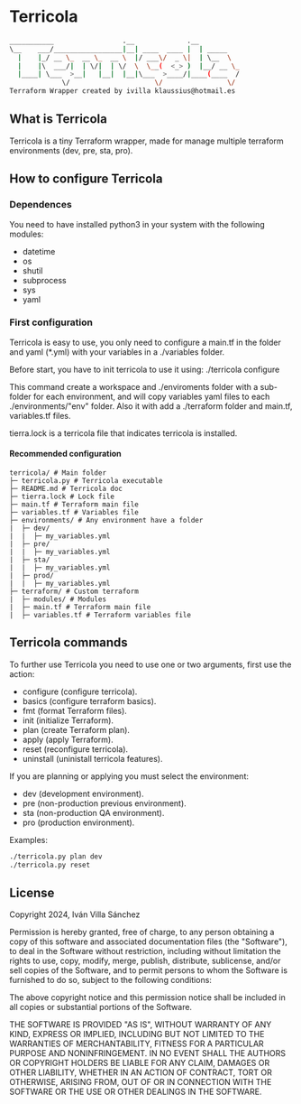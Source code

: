 
# Terricola

```bash
___________                 .__             .__          
\__    ___/_________________|__| ____  ____ |  | _____   
  |    |_/ __ \_  __ \_  __ \  |/ ___\/  _ \|  | \__  \  
  |    |\  ___/|  | \/|  | \/  \  \__(  <_> )  |__/ __ \_
  |____| \___  >__|   |__|  |__|\___  >____/|____(____  /
             \/                     \/                \/  
Terraform Wrapper created by ivilla klaussius@hotmail.es
```

## What is Terricola

Terricola is a tiny Terraform wrapper, made for manage multiple terraform environments (dev, pre, sta, pro).

## How to configure Terricola

### Dependences

You need to have installed python3 in your system with the following modules:

* datetime
* os
* shutil
* subprocess
* sys
* yaml

### First configuration

Terricola is easy to use, you only need to configure a main.tf in the folder and yaml (*.yml) with your variables in a ./variables folder.

Before start, you have to init terricola to use it using:
./terricola configure

This command create a workspace and ./enviroments folder with a sub-folder for each environment, and will copy variables yaml files to each ./environments/"env" folder. Also it with add a ./terraform folder and main.tf, variables.tf files.

tierra.lock is a terricola file that indicates terricola is installed.

#### Recommended configuration

```
terricola/ # Main folder
├─ terricola.py # Terricola executable
├─ README.md # Terricola doc
├─ tierra.lock # Lock file
├─ main.tf # Terraform main file
├─ variables.tf # Variables file
├─ environments/ # Any environment have a folder
|  ├─ dev/
|  |  ├─ my_variables.yml
|  ├─ pre/
|  |  ├─ my_variables.yml
|  ├─ sta/
|  |  ├─ my_variables.yml
|  ├─ prod/
|  |  ├─ my_variables.yml
├─ terraform/ # Custom terraform
|  ├─ modules/ # Modules
|  ├─ main.tf # Terraform main file
|  ├─ variables.tf # Terraform variables file
```

## Terricola commands

To further use Terricola you need to use one or two arguments, first use the action:

* configure (configure terricola).
* basics (configure terraform basics).
* fmt (format Terraform files).
* init (initialize Terraform).
* plan (create Terraform plan).
* apply (apply Terraform).
* reset (reconfigure terricola).
* uninstall (uninistall terricola features).

If you are planning or applying you must select the environment:

* dev (development environment).
* pre (non-production previous environment).
* sta (non-production QA environment).
* pro (production environment).

Examples:

```bash
./terricola.py plan dev
./terricola.py reset
```

## License

Copyright 2024, Iván Villa Sánchez

Permission is hereby granted, free of charge, to any person obtaining a copy of this software and associated documentation files (the "Software"), to deal in the Software without restriction, including without limitation the rights to use, copy, modify, merge, publish, distribute, sublicense, and/or sell copies of the Software, and to permit persons to whom the Software is furnished to do so, subject to the following conditions:

The above copyright notice and this permission notice shall be included in all copies or substantial portions of the Software.

THE SOFTWARE IS PROVIDED "AS IS", WITHOUT WARRANTY OF ANY KIND, EXPRESS OR IMPLIED, INCLUDING BUT NOT LIMITED TO THE WARRANTIES OF MERCHANTABILITY, FITNESS FOR A PARTICULAR PURPOSE AND NONINFRINGEMENT. IN NO EVENT SHALL THE AUTHORS OR COPYRIGHT HOLDERS BE LIABLE FOR ANY CLAIM, DAMAGES OR OTHER LIABILITY, WHETHER IN AN ACTION OF CONTRACT, TORT OR OTHERWISE, ARISING FROM, OUT OF OR IN CONNECTION WITH THE SOFTWARE OR THE USE OR OTHER DEALINGS IN THE SOFTWARE.
